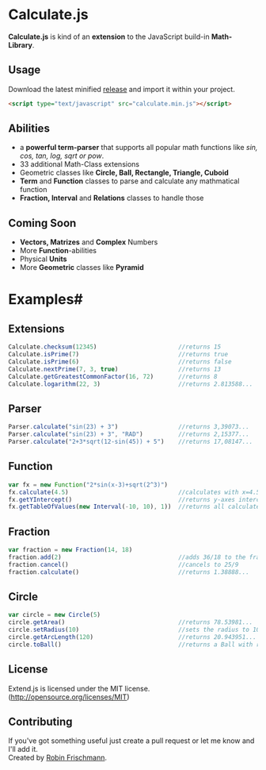 
# Calculate.js ##

**Calculate.js** is kind of an **extension** to the JavaScript build-in **Math-Library**.   

## Usage ##
Download the latest minified [release](https://github.com/rofrischmann/Calculate.js/releases/tag/v1.0) and import it within your project.    
```html
<script type="text/javascript" src="calculate.min.js"></script>

```    
## Abilities ##
* a **powerful term-parser** that supports all popular math functions like *sin, cos, tan, log, sqrt or pow*.
* 33 additional Math-Class extensions
* Geometric classes like **Circle, Ball, Rectangle, Triangle, Cuboid**
* **Term** and **Function** classes to parse and calculate any mathmatical function
* **Fraction, Interval** and **Relations** classes to handle those

## Coming Soon ##
* **Vectors, Matrizes** and **Complex** Numbers
* More **Function**-abilities
* Physical **Units**
* More **Geometric** classes like **Pyramid**


# **Examples**#
     
## Extensions ##
```javascript 
Calculate.checksum(12345)                       //returns 15
Calculate.isPrime(7)                            //returns true
Calculate.isPrime(6)                            //returns false
Calculate.nextPrime(7, 3, true)                 //returns 13
Calculate.getGreatestCommonFactor(16, 72)       //returns 8
Calculate.logarithm(22, 3)                      //returns 2.813588...
```  


## Parser ##
```javascript 
Parser.calculate("sin(23) + 3")                 //returns 3,39073...
Parser.calculate("sin(23) + 3", "RAD")          //returns 2,15377...
Parser.calculate("2+3*sqrt(12-sin(45)) + 5")    //returns 17,08147...
```  

## Function ##
```javascript 
var fx = new Function("2*sin(x-3)+sqrt(2^3)")               
fx.calculate(4.5)                               //calculates with x=4.5 and returns 2.88078...
fx.getYIntercept()                              //returns y-axes intercept 2.72375...
fx.getTableOfValues(new Interval(-10, 10), 1))  //returns all calculated values from -10 to 10 in steps of 1 (-10, -9, ..., 8, 9, 10)
``` 

## Fraction ##
```javascript 
var fraction = new Fraction(14, 18)               
fraction.add(2)                                 //adds 36/18 to the fraction
fraction.cancel()                               //cancels to 25/9
fraction.calculate()                            //returns 1.38888...
```  

## Circle ##
```javascript 
var circle = new Circle(5)               
circle.getArea()                                //returns 78.53981...
circle.setRadius(10)                            //sets the radius to 10
circle.getArcLength(120)                        //returns 20.943951...
circle.toBall()                                 //returns a Ball with radius=10
```       
## License
Extend.js is licensed under the MIT license. (http://opensource.org/licenses/MIT)

## Contributing
If you've got something useful just create a pull request or let me know and I'll add it.   
Created by [Robin Frischmann](http://rofrischmann.de).
